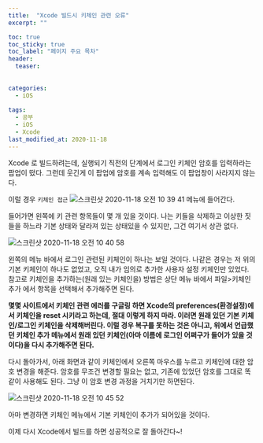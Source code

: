 ```yaml
---
title:  "Xcode 빌드시 키체인 관련 오류"
excerpt: ""

toc: true
toc_sticky: true
toc_label: "페이지 주요 목차"
header:
  teaser: 
  
  
categories:
  - iOS
  
tags:
  - 공부
  - iOS
  - Xcode
last_modified_at: 2020-11-18
---
```


Xcode 로 빌드하려는데, 실행되기 직전의 단계에서 로그인 키체인 암호를 입력하라는 팝업이 떴다. 그런데 웃긴게 이 팝업에 암호를 계속 입력해도 이 팝업창이 사라지지 않는다.

이럴 경우 `키체인 접근` ![스크린샷 2020-11-18 오전 10 39 41](https://user-images.githubusercontent.com/41438361/99471697-70d27b00-298a-11eb-82bf-4de0b6d3ed65.png) 메뉴에 들어간다.

들어가면 왼쪽에 키 관련 항목들이 몇 개 있을 것이다. 나는 키들을 삭제하고 이상한 짓들을 하느라 기본 상태와 달라져 있는 상태있을 수 있지만, 그건 여기서 상관 없다.

![스크린샷 2020-11-18 오전 10 40 58](https://user-images.githubusercontent.com/41438361/99471801-a9725480-298a-11eb-87f8-2a001153a764.png)

왼쪽의 메뉴 바에서 로그인 관련된 키체인이 하나는 보일 것이다. 나같은 경우는 저 위의 기본 키체인이 하나도 없었고, 오직 내가 임의로 추가한 사용자 설정 키체인만 있었다.
참고로 키체인을 추가하는(원래 있는 키체인을) 방법은 상단 메뉴 바에서 파일>키체인 추가 에서 항목을 선택해서 추가해주면 된다. 

**몇몇 사이트에서 키체인 관련 에러를 구글링 하면 Xcode의 preferences(환경설정)에서 키체인을 reset 시키라고 하는데, 절대 이렇게 하지 마라. 이러면 원래 있던 기본 키체인/로그인 키체인을 삭제해버린다. 이럴 경우
복구를 못하는 것은 아니고, 위에서 언급했던 키체인 추가 메뉴에서 원래 있던 키체인(아마 이름에 로그인 어쩌구가 들어가 있을 것이다)을 다시 추가해주면 된다.**

다시 돌아가서, 아래 화면과 같이 키체인에서 오른쪽 마우스를 누르고 키체인에 대한 암호 변경을 해준다. 암호를 무조건 변경할 필요는 없고, 기존에 있었던 암호를 그대로 똑같이 사용해도 된다. 그냥 이 암호 변경 과정을 거치기만 하면된다.

![스크린샷 2020-11-18 오전 10 45 52](https://user-images.githubusercontent.com/41438361/99472106-4b923c80-298b-11eb-89da-076aece6bc80.png)

아마 변경하면 키체인 메뉴에서 기본 키체인이 추가가 되어있을 것이다.

이제 다시 Xcode에서 빌드를 하면 성공적으로 잘 돌아간다~!




